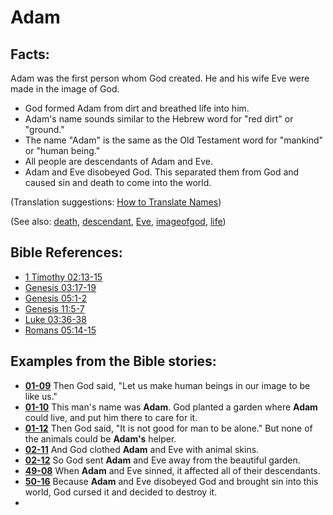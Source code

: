 # Adam #

## Facts: ##

Adam was the first person whom God created. He and his wife Eve were made in the image of God. 

* God formed Adam from dirt and breathed life into him.
* Adam's name sounds similar to the Hebrew word for "red dirt" or "ground."
* The name "Adam" is the same as the Old Testament word for "mankind" or "human being."
* All people are descendants of Adam and Eve.
* Adam and Eve disobeyed God. This separated them from God and caused sin and death to come into the world.

(Translation suggestions: [How to Translate Names](https://git.door43.org/Door43/en-ta-translate-vol1/src/master/content/translate_names.md))

(See also: [death](../kt/death.md), [descendant](../other/descendant.md), [Eve](../other/eve.md), [imageofgod](../kt/imageofgod.md), [life](../kt/life.md))

## Bible References: ##

* [1 Timothy 02:13-15](https://door43.org/en/bible/notes/1ti/02/13)
* [Genesis 03:17-19](https://door43.org/en/bible/notes/gen/03/17)
* [Genesis 05:1-2](https://door43.org/en/bible/notes/gen/05/01)
* [Genesis 11:5-7](https://door43.org/en/bible/notes/gen/11/05)
* [Luke 03:36-38](https://door43.org/en/bible/notes/luk/03/36)
* [Romans 05:14-15](https://door43.org/en/bible/notes/rom/05/14)

## Examples from the Bible stories: ##

* __[01-09](https://door43.org/en/obs/notes/frames/01-09)__ Then God said, "Let us make human beings in our image to be like us."
* __[01-10](https://door43.org/en/obs/notes/frames/01-10)__ This man's name was __Adam__. God planted a garden where __Adam__  could live, and put him there to care for it.
* __[01-12](https://door43.org/en/obs/notes/frames/01-12)__ Then God said, "It is not good for man to be alone." But none of the animals could be __Adam's__  helper.
* __[02-11](https://door43.org/en/obs/notes/frames/02-11)__ And God clothed __Adam__  and Eve with animal skins.
* __[02-12](https://door43.org/en/obs/notes/frames/02-12)__ So God sent __Adam__  and Eve away from the beautiful garden.
* __[49-08](https://door43.org/en/obs/notes/frames/49-08)__ When __Adam__  and Eve sinned, it affected all of their descendants.
* __[50-16](https://door43.org/en/obs/notes/frames/50-16)__ Because __Adam__  and Eve disobeyed God and brought sin into this world, God cursed it and decided to destroy it.
* 

